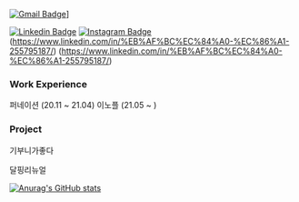 [![Gmail Badge](https://img.shields.io/badge/Gmail?style=flat-square&logo=Gmail&logoColor=white&link=mailto:smsun0329@gmaiil.com)](mailto:smsun0329@gmail.com)]

[![Linkedin Badge](https://img.shields.io/badge/-LinkedIn-blue?style=flat-square&logo=Linkedin&logoColor=white&link=https://https://www.linkedin.com/in/%EB%AF%BC%EC%84%A0-%EC%86%A1-255795187/)](https://www.linkedin.com/in/%EB%AF%BC%EC%84%A0-%EC%86%A1-255795187/)
[![Instagram Badge](https://img.shields.io/badge/- )](https://www.instagram.com/smsun0329/)
(https://www.linkedin.com/in/%EB%AF%BC%EC%84%A0-%EC%86%A1-255795187/)
(https://www.linkedin.com/in/%EB%AF%BC%EC%84%A0-%EC%86%A1-255795187/)

### Work Experience
퍼네이션 (20.11 ~ 21.04)
이노플 (21.05 ~ )

### Project
기부니가좋다

달핑리뉴얼

[![Anurag's GitHub stats](https://github-readme-stats.vercel.app/api?username=Songminseon)](https://github.com/anuraghazra/github-readme-stats)

